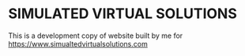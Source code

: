# SIMULATED VIRTUAL SOLUTIONS
This is a development copy of website built by me for https://www.simualtedvirtualsolutions.com
